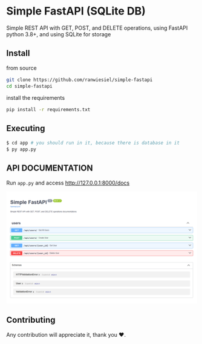 # Simple FastAPI (SQLite DB)

Simple REST API with GET, POST, and DELETE operations, using FastAPI python 3.8+, and using SQLite for storage

## Install

from source
```bash
git clone https://github.com/ranwiesiel/simple-fastapi
cd simple-fastapi
```

install the requirements

```bash
pip install -r requirements.txt
```

## Executing


```bash
$ cd app # you should run in it, because there is database in it
$ py app.py
```

## API DOCUMENTATION

Run `app.py` and access http://127.0.0.1:8000/docs

![](https://raw.githubusercontent.com/ranwiesiel/simple-fastapi/main/doc.png)

## Contributing

Any contribution will appreciate it, thank you ❤.